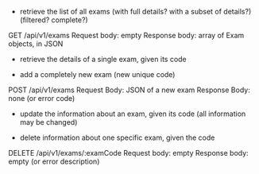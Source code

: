 - retrieve the list of all exams
    (with full details? with a subset of details?) (filtered? complete?)

GET /api/v1/exams
Request body: empty
Response body: array of Exam objects, in JSON

- retrieve the details of a single exam, given its code

- add a completely new exam (new unique code)

POST /api/v1/exams
Request Body: JSON of a new exam
Response Body: none (or error code)
 
- update the information about an exam, given its code (all information may be changed)

- delete information about one specific exam, given the code

DELETE /api/v1/exams/:examCode
Request body: empty
Response body: empty (or error description)
